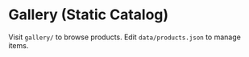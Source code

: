 # Gallery (Static Catalog)

Visit `gallery/` to browse products. Edit `data/products.json` to manage items.
